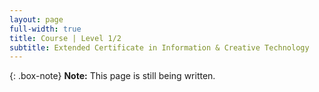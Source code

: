 ```yaml
---
layout: page
full-width: true
title: Course | Level 1/2
subtitle: Extended Certificate in Information & Creative Technology
---
```


{: .box-note}
**Note:** This page is still being written.

